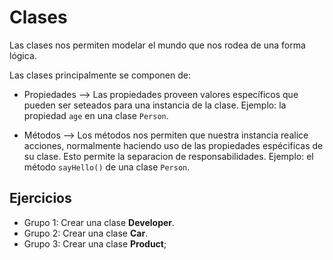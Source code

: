 # Clases
Las clases nos permiten modelar el mundo que nos rodea de una forma lógica.

Las clases principalmente se componen de:
  * Propiedades --> Las propiedades proveen valores específicos que pueden ser seteados para una instancia de la clase. Ejemplo: la propiedad `age` en una clase `Person`.
  
  * Métodos --> Los métodos nos permiten que nuestra instancia realice acciones, normalmente haciendo uso de las propiedades espécificas de su clase. Esto permite la separacion de responsabilidades. Ejemplo: el método `sayHello()`  de una clase `Person`.

## Ejercicios
 * Grupo 1: Crear una clase **Developer**.
 * Grupo 2: Crear una clase **Car**.
 * Grupo 3: Crear una clase **Product**;
